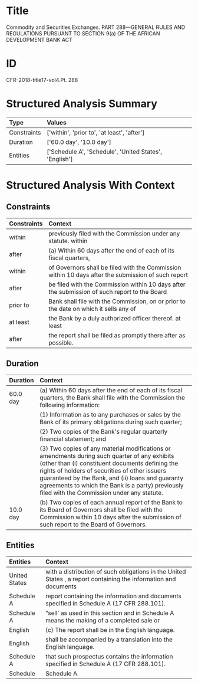 # Title

 Commodity and Securities Exchanges. PART 288—GENERAL RULES AND REGULATIONS PURSUANT TO SECTION 9(a) OF THE AFRICAN DEVELOPMENT BANK ACT


# ID

 CFR-2018-title17-vol4.Pt. 288


# Structured Analysis Summary

| Type        | Values                                                 |
|:------------|:-------------------------------------------------------|
| Constraints | ['within', 'prior to', 'at least', 'after']            |
| Duration    | ['60.0 day', '10.0 day']                               |
| Entities    | ['Schedule A', 'Schedule', 'United States', 'English'] |


# Structured Analysis With Context

 


## Constraints

| Constraints   | Context                                                                                            |
|:--------------|:---------------------------------------------------------------------------------------------------|
| within        | previously filed with the Commission under any statute. within                                     |
| after         | (a) Within 60 days  after the end of each of its fiscal quarters,                                  |
| within        | of Governors shall be filed with the Commission within 10 days after the submission of such report |
| after         | be filed with the Commission within 10 days after the submission of such report to the Board       |
| prior to      | Bank shall file with the Commission, on or prior to the date on which it sells any of              |
| at least      | the Bank by a duly authorized officer thereof. at least                                            |
| after         | the report shall be filed as promptly there after  as possible.                                    |


## Duration

| Duration   | Context                                                                                                                                                                                                                                                                                                                                                           |
|:-----------|:------------------------------------------------------------------------------------------------------------------------------------------------------------------------------------------------------------------------------------------------------------------------------------------------------------------------------------------------------------------|
| 60.0 day   | (a) Within 60 days after the end of each of its fiscal quarters, the Bank shall file with the Commission the following information:                                                                                                                                                                                                                               |
|            |           (1) Information as to any purchases or sales by the Bank of its primary obligations during such quarter;                                                                                                                                                                                                                                                |
|            |           (2) Two copies of the Bank's regular quarterly financial statement; and                                                                                                                                                                                                                                                                                 |
|            |           (3) Two copies of any material modifications or amendments during such quarter of any exhibits (other than (i) constituent documents defining the rights of holders of securities of other issuers guaranteed by the Bank, and (ii) loans and guaranty agreements to which the Bank is a party) previously filed with the Commission under any statute. |
| 10.0 day   | (b) Two copies of each annual report of the Bank to its Board of Governors shall be filed with the Commission within 10 days after the submission of such report to the Board of Governors.                                                                                                                                                                       |


## Entities

| Entities      | Context                                                                                                          |
|:--------------|:-----------------------------------------------------------------------------------------------------------------|
| United States | with a distribution of such obligations in the United States , a report containing the information and documents |
| Schedule A    | report containing the information and documents specified in Schedule A  (17 CFR 288.101).                       |
| Schedule A    | &#8220;sell' as used in this section and in Schedule A means the making of a completed sale or                   |
| English       | (c) The report shall be in the  English  language.                                                               |
| English       | shall be accompanied by a translation into the English  language.                                                |
| Schedule A    | that such prospectus contains the information specified in Schedule A  (17 CFR 288.101).                         |
| Schedule      | Schedule  A.                                                                                                     |



